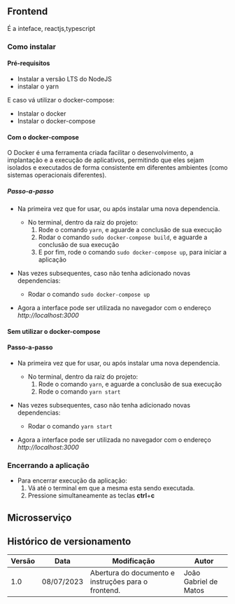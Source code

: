 ## Frontend
É a inteface, reactjs,typescript

### Como instalar

#### Pré-requisitos

- Instalar a versão LTS do NodeJS
- instalar o yarn

E caso vá utilizar o docker-compose:

- Instalar o docker
- Instalar o docker-compose

#### Com o docker-compose
O  Docker é uma ferramenta criada facilitar o desenvolvimento, a implantação e a execução de aplicativos, permitindo que eles sejam isolados e executados de forma consistente em diferentes ambientes (como sistemas operacionais diferentes). 

##### Passo-a-passo

* Na primeira vez que for usar, ou após instalar uma nova dependencia.
  * No terminal, dentro da raiz do projeto:
    1. Rode o comando `yarn`, e aguarde a conclusão de sua execução
    2. Rodar o comando `sudo docker-compose build`, e aguarde a conclusão de sua execução
    3. E por fim, rode o comando `sudo docker-compose up`, para iniciar a aplicação
   
* Nas vezes subsequentes, caso não tenha adicionado novas dependencias:
  * Rodar o comando `sudo docker-compose up`
* Agora a interface pode ser utilizada no navegador com o endereço _http://localhost:3000_

#### Sem utilizar o docker-compose

#### Passo-a-passo

* Na primeira vez que for usar, ou após instalar uma nova dependencia.
  * No terminal, dentro da raiz do projeto:
    1. Rode o comando `yarn`, e aguarde a conclusão de sua execução
    2. Rode o comando `yarn start`
   
* Nas vezes subsequentes, caso não tenha adicionado novas dependencias:
  * Rodar o comando `yarn start`
* Agora a interface pode ser utilizada no navegador com o endereço _http://localhost:3000_


### Encerrando a aplicação

* Para encerrar execução da aplicação:
  1. Vá até o terminal em que a mesma esta sendo executada.
  2. Pressione simultaneamente as teclas **ctrl**+**c**

## Microsserviço

## Histórico de versionamento

| Versão | Data       | Modificação                                         | Autor                 |
| ------ | ---------- | --------------------------------------------------- | --------------------- |
| 1.0    | 08/07/2023 | Abertura do documento e instruções para o frontend. | João Gabriel de Matos |